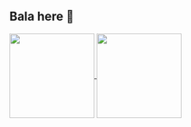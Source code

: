 ## Bala here 👋

<a href="https://github.com/anuraghazra/github-readme-stats">
  <img height=150 align="center" src="https://github-readme-stats-git-main-balas-projects-676bbe0c.vercel.app/api?username=baala3&show_icons=true&theme=nightowl&rank_icon=github" />
</a>
<a href="https://github.com/anuraghazra/convoychat">
  <img height=150 align="center" src="https://github-readme-stats-git-main-balas-projects-676bbe0c.vercel.app/api/top-langs/?username=baala3&size_weight=0&count_weight=1&layout=compact&hide_progress=true&theme=nightowl&hide=html,css,makefile,shell" />
</a>

<!--
**baala3/baala3** is a ✨ _special_ ✨ repository because its `README.md` (this file) appears on your GitHub profile.

Here are some ideas to get you started:

- 🔭 I’m currently working on ...
- 🌱 I’m currently learning ...
- 👯 I’m looking to collaborate on ...
- 🤔 I’m looking for help with ...
- 💬 Ask me about ...
- 📫 How to reach me: ...
- 😄 Pronouns: ...
- ⚡ Fun fact: ...
-->
